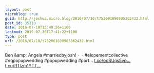 ```yaml
---
layout: post
microblog: true
guid: http://joshua.micro.blog/2016/07/10/t752001890905362432.html
post_id: 35318
date: 2016-07-10T15:49:56+1100
lastmod: 2019-07-30T17:41:22+1100
type: post
url: /2016/07/10/t752001890905362432.html
---
```

Ben &amp;amp; Angela #marriedbyjosh!
𐬹 𐬹
#elopementcollective
#nqpopupwedding 
#popupwedding
#port… [t.co/ooSUqs5vp...](https://t.co/ooSUqs5vps) [t.co/RTIzm1YTT...](https://t.co/RTIzm1YTTQ)
